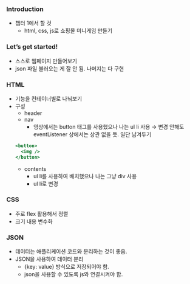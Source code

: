 ### Introduction

- 챕터 1에서 할 것
  - html, css, js로 쇼핑몰 미니게임 만들기

### Let’s get started!

- 스스로 웹페이지 만들어보기
- json 파일 불러오는 게 잘 안 됨. 나머지는 다 구현

### HTML

- 기능을 컨테이너별로 나눠보기
- 구성
  - header
  - nav
    - 영상에서는 button 태그를 사용했으나 나는 ul li 사용 → 변경 안해도 eventListener 상에서는 상관 없을 듯. 일단 남겨두기
  ```jsx
  <button>
    <img />
  </button>
  ```
  - contents
    - ul li를 사용하여 배치했으나 나는 그냥 div 사용
    - ul li로 변경

### CSS

- 주로 flex 활용해서 정렬
- 크기 내용 변수화

### JSON

- 데이터는 애플리케이션 코드와 분리하는 것이 좋음.
- JSON을 사용하여 데이터 분리
  - {key: value} 방식으로 저장되어야 함.
  - json을 사용할 수 있도록 js와 연결시켜야 함.
